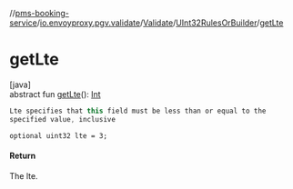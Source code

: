 //[pms-booking-service](../../../../index.md)/[io.envoyproxy.pgv.validate](../../index.md)/[Validate](../index.md)/[UInt32RulesOrBuilder](index.md)/[getLte](get-lte.md)

# getLte

[java]\
abstract fun [getLte](get-lte.md)(): [Int](https://kotlinlang.org/api/core/kotlin-stdlib/kotlin/-int/index.html)

```kotlin
Lte specifies that this field must be less than or equal to the
specified value, inclusive

```
`optional uint32 lte = 3;`

#### Return

The lte.